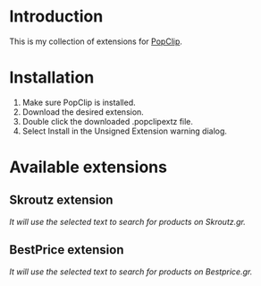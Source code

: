 Introduction
====================

This is my collection of extensions for [PopClip][1].


Installation
====================

1. Make sure PopClip is installed.
2. Download the desired extension.
3. Double click the downloaded .popclipextz file.
4. Select Install in the Unsigned Extension warning dialog.


Available extensions
====================


**Skroutz extension**
------

*It will use the selected text to search for products on Skroutz.gr.*

**BestPrice extension**
------

*It will use the selected text to search for products on Bestprice.gr.*

  [1]: http://pilotmoon.com/popclip/
